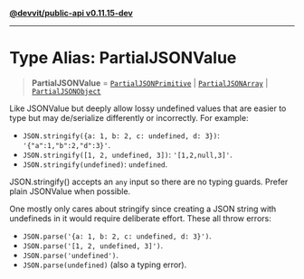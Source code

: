 [**@devvit/public-api v0.11.15-dev**](../README.md)

---

# Type Alias: PartialJSONValue

> **PartialJSONValue** = [`PartialJSONPrimitive`](PartialJSONPrimitive.md) \| [`PartialJSONArray`](PartialJSONArray.md) \| [`PartialJSONObject`](PartialJSONObject.md)

Like JSONValue but deeply allow lossy undefined values that are easier to
type but may de/serialize differently or incorrectly. For example:

- `JSON.stringify({a: 1, b: 2, c: undefined, d: 3})`: `'{"a":1,"b":2,"d":3}'`.
- `JSON.stringify([1, 2, undefined, 3])`: `'[1,2,null,3]'`.
- `JSON.stringify(undefined)`: `undefined`.

JSON.stringify() accepts an `any` input so there are no typing guards. Prefer
plain JSONValue when possible.

One mostly only cares about stringify since creating a JSON string with
undefineds in it would require deliberate effort. These all throw errors:

- `JSON.parse('{a: 1, b: 2, c: undefined, d: 3}')`.
- `JSON.parse('[1, 2, undefined, 3]')`.
- `JSON.parse('undefined')`.
- `JSON.parse(undefined)` (also a typing error).

